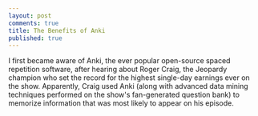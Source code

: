 ```yaml
---
layout: post
comments: true
title: The Benefits of Anki
published: true
---
```


I first became aware of Anki, the ever popular open-source spaced repetition software, after hearing about Roger Craig, the Jeopardy champion who set the record for the highest single-day earnings ever on the show. Apparently, Craig used Anki (along with advanced data mining techniques performed on the show's fan-generated question bank) to memorize information that was most likely to appear on his episode.
